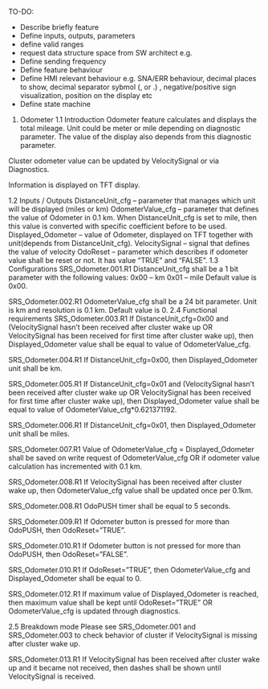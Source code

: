 TO-DO:

* Describe briefly feature
* Define inputs, outputs, parameters
* define valid ranges
* request data structure space from SW architect e.g.
* Define sending frequency
* Define feature behaviour
* Define HMI relevant behaviour e.g. SNA/ERR behaviour, decimal places to show, decimal separator sybmol (, or .) , negative/positive sign visualization, position on the display etc
* Define state machine

1.	Odometer
1.1	Introduction
Odometer feature calculates and displays the total mileage. Unit could be meter or mile depending on diagnostic parameter. The value of the display also depends from this diagnostic parameter.

Cluster odometer value can be updated by VelocitySignal or via Diagnostics.

Information is displayed on TFT display.

1.2	Inputs / Outputs
DistanceUnit_cfg – parameter that manages which unit will be displayed (miles or km)
OdometerValue_cfg – parameter that defines the value of Odometer in 0.1 km. When DistanceUnit_cfg is set to mile, then this value is converted with specific coefficient before to be used.
Displayed_Odometer – value of Odometer, displayed on TFT together with unit(depends from DistanceUnit_cfg).
VelocitySignal – signal that defines the value of velocity
OdoReset – parameter which describes if odometer value shall be reset or not. It has value “TRUE” and “FALSE”.
1.3	Configurations
SRS_Odometer.001.R1
DistanceUnit_cfg shall be a 1 bit parameter with the following values:
0x00 – km
0x01 – mile
Default value is 0x00.

SRS_Odometer.002.R1
OdometerValue_cfg shall be a 24 bit parameter. Unit is km and resolution is 0.1 km.
Default value is 0.
2.4 Functional requirements
SRS_Odometer.003.R1
If DistanceUnit_cfg=0x00 and (VelocitySignal hasn’t been received after cluster wake up OR VelocitySignal has been received for first time after cluster wake up), then Displayed_Odometer value shall be equal to value of OdometerValue_cfg.

SRS_Odometer.004.R1
If DistanceUnit_cfg=0x00, then Displayed_Odometer unit shall be km.

SRS_Odometer.005.R1
If DistanceUnit_cfg=0x01 and (VelocitySignal hasn’t been received after cluster wake up OR VelocitySignal has been received for first time after cluster wake up), then Displayed_Odometer value shall be equal to value of OdometerValue_cfg*0.621371192.

SRS_Odometer.006.R1
If DistanceUnit_cfg=0x01, then Displayed_Odometer unit shall be miles.

SRS_Odometer.007.R1
Value of OdometerValue_cfg = Displayed_Odometer shall be saved on write request of OdometerValue_cfg OR if odometer value calculation has incremented with 0.1 km.

SRS_Odometer.008.R1
If VelocitySignal has been received after cluster wake up, then OdometerValue_cfg value shall be updated once per 0.1km.

SRS_Odometer.008.R1
OdoPUSH timer shall be equal to 5 seconds.

SRS_Odometer.009.R1
If Odometer button is pressed for more than OdoPUSH, then OdoReset=”TRUE”.

SRS_Odometer.010.R1
If Odometer button is not pressed for more than OdoPUSH, then OdoReset=”FALSE”.

SRS_Odometer.010.R1
If OdoReset=”TRUE”, then OdometerValue_cfg and Displayed_Odometer  shall be equal to 0.

SRS_Odometer.012.R1
If maximum value of Displayed_Odometer is reached, then maximum value shall be kept until OdoReset=”TRUE” OR OdometerValue_cfg is updated through diagnostics.

2.5	Breakdown mode
Please see SRS_Odometer.001 and SRS_Odometer.003 to check behavior of cluster if VelocitySignal is missing after cluster wake up.

SRS_Odometer.013.R1
If VelocitySignal has been received after cluster wake up and it became not received, then dashes shall be shown until VelocitySignal is received.
